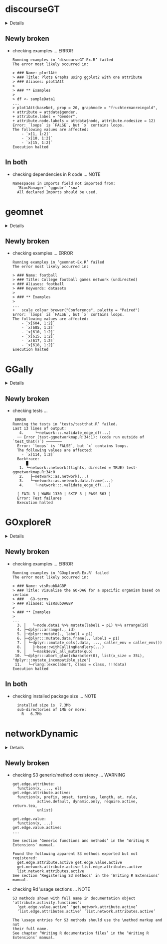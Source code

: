 # discourseGT

<details>

* Version: 1.1.5
* GitHub: NA
* Source code: https://github.com/cran/discourseGT
* Date/Publication: 2021-04-02 19:00:02 UTC
* Number of recursive dependencies: 105

Run `revdep_details(, "discourseGT")` for more info

</details>

## Newly broken

*   checking examples ... ERROR
    ```
    Running examples in ‘discourseGT-Ex.R’ failed
    The error most likely occurred in:
    
    > ### Name: plot1Att
    > ### Title: Plots Graphs using ggplot2 with one attribute
    > ### Aliases: plot1Att
    > 
    > ### ** Examples
    > 
    > df <- sampleData1
    ...
    > plot1Att(baseNet, prop = 20, graphmode = "fruchtermanreingold",
    + attribute = attdata$gender,
    + attribute.label = "Gender",
    + attribute.node.labels = attdata$node, attribute.nodesize = 12)
    Error: `loops` is `FALSE`, but `x` contains loops.
    The following values are affected:
    	- `x[1, 1:2]`
    	- `x[10, 1:2]`
    	- `x[15, 1:2]`
    Execution halted
    ```

## In both

*   checking dependencies in R code ... NOTE
    ```
    Namespaces in Imports field not imported from:
      ‘BiocManager’ ‘ggpubr’ ‘sna’
      All declared Imports should be used.
    ```

# geomnet

<details>

* Version: 0.3.1
* GitHub: https://github.com/sctyner/geomnet
* Source code: https://github.com/cran/geomnet
* Date/Publication: 2020-11-26 11:00:06 UTC
* Number of recursive dependencies: 87

Run `revdep_details(, "geomnet")` for more info

</details>

## Newly broken

*   checking examples ... ERROR
    ```
    Running examples in ‘geomnet-Ex.R’ failed
    The error most likely occurred in:
    
    > ### Name: football
    > ### Title: College football games network (undirected)
    > ### Aliases: football
    > ### Keywords: datasets
    > 
    > ### ** Examples
    > 
    ...
    +   scale_colour_brewer("Conference", palette = "Paired")
    Error: `loops` is `FALSE`, but `x` contains loops.
    The following values are affected:
    	- `x[604, 1:2]`
    	- `x[605, 1:2]`
    	- `x[610, 1:2]`
    	- `x[615, 1:2]`
    	- `x[617, 1:2]`
    	- `x[618, 1:2]`
    Execution halted
    ```

# GGally

<details>

* Version: 2.1.1
* GitHub: https://github.com/ggobi/ggally
* Source code: https://github.com/cran/GGally
* Date/Publication: 2021-03-08 06:00:03 UTC
* Number of recursive dependencies: 136

Run `revdep_details(, "GGally")` for more info

</details>

## Newly broken

*   checking tests ...
    ```
     ERROR
    Running the tests in ‘tests/testthat.R’ failed.
    Last 13 lines of output:
       4.     └─network:::.validate_edge_df(...)
      ── Error (test-ggnetworkmap.R:34:1): (code run outside of `test_that()`) ───────
      Error: `loops` is `FALSE`, but `x` contains loops.
      The following values are affected:
      	- `x[114, 1:2]`
      Backtrace:
          █
       1. └─network::network(flights, directed = TRUE) test-ggnetworkmap.R:34:0
       2.   ├─network::as.network(...)
       3.   └─network::as.network.data.frame(...)
       4.     └─network:::.validate_edge_df(...)
      
      [ FAIL 3 | WARN 1330 | SKIP 3 | PASS 563 ]
      Error: Test failures
      Execution halted
    ```

# GOxploreR

<details>

* Version: 1.1.0
* GitHub: NA
* Source code: https://github.com/cran/GOxploreR
* Date/Publication: 2020-11-20 09:30:03 UTC
* Number of recursive dependencies: 91

Run `revdep_details(, "GOxploreR")` for more info

</details>

## Newly broken

*   checking examples ... ERROR
    ```
    Running examples in ‘GOxploreR-Ex.R’ failed
    The error most likely occurred in:
    
    > ### Name: visRsubDAGBP
    > ### Title: Visualise the GO-DAG for a specific organism based on certain
    > ###   GO-terms
    > ### Aliases: visRsubDAGBP
    > 
    > ### ** Examples
    > 
    ...
      3. │   └─node.data1 %>% mutate(label1 = p1) %>% arrange(id)
      4. ├─dplyr::arrange(., id)
      5. ├─dplyr::mutate(., label1 = p1)
      6. ├─dplyr:::mutate.data.frame(., label1 = p1)
      7. │ └─dplyr:::mutate_cols(.data, ..., caller_env = caller_env())
      8. │   ├─base::withCallingHandlers(...)
      9. │   └─mask$eval_all_mutate(quo)
     10. └─dplyr:::abort_glue(character(0), list(x_size = 35L), "dplyr:::mutate_incompatible_size")
     11.   └─rlang::exec(abort, class = class, !!!data)
    Execution halted
    ```

## In both

*   checking installed package size ... NOTE
    ```
      installed size is  7.3Mb
      sub-directories of 1Mb or more:
        R   6.7Mb
    ```

# networkDynamic

<details>

* Version: 0.10.1
* GitHub: NA
* Source code: https://github.com/cran/networkDynamic
* Date/Publication: 2020-01-21 09:50:02 UTC
* Number of recursive dependencies: 36

Run `revdep_details(, "networkDynamic")` for more info

</details>

## Newly broken

*   checking S3 generic/method consistency ... WARNING
    ```
    get.edge.attribute:
      function(x, ..., el)
    get.edge.attribute.active:
      function(x, prefix, onset, terminus, length, at, rule,
               active.default, dynamic.only, require.active, return.tea,
               unlist)
    
    get.edge.value:
      function(x, ...)
    get.edge.value.active:
    ...
    
    See section ‘Generic functions and methods’ in the ‘Writing R
    Extensions’ manual.
    
    Found the following apparent S3 methods exported but not registered:
      get.edge.attribute.active get.edge.value.active
      get.network.attribute.active list.edge.attributes.active
      list.network.attributes.active
    See section ‘Registering S3 methods’ in the ‘Writing R Extensions’
    manual.
    ```

*   checking Rd \usage sections ... NOTE
    ```
    S3 methods shown with full name in documentation object 'attribute.activity.functions':
      ‘get.edge.value.active’ ‘get.network.attribute.active’
      ‘list.edge.attributes.active’ ‘list.network.attributes.active’
    
    The \usage entries for S3 methods should use the \method markup and not
    their full name.
    See chapter ‘Writing R documentation files’ in the ‘Writing R
    Extensions’ manual.
    ```

